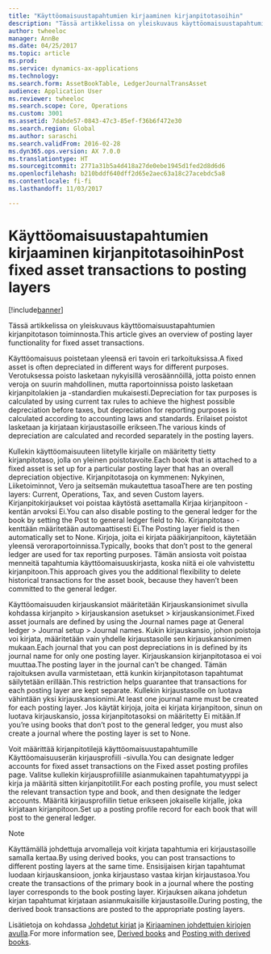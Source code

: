 ```yaml
---
title: "Käyttöomaisuustapahtumien kirjaaminen kirjanpitotasoihin"
description: "Tässä artikkelissa on yleiskuvaus käyttöomaisuustapahtumien kirjanpitotason toiminnosta."
author: twheeloc
manager: AnnBe
ms.date: 04/25/2017
ms.topic: article
ms.prod: 
ms.service: dynamics-ax-applications
ms.technology: 
ms.search.form: AssetBookTable, LedgerJournalTransAsset
audience: Application User
ms.reviewer: twheeloc
ms.search.scope: Core, Operations
ms.custom: 3001
ms.assetid: 7dabde57-0843-47c3-85ef-f36b6f472e30
ms.search.region: Global
ms.author: saraschi
ms.search.validFrom: 2016-02-28
ms.dyn365.ops.version: AX 7.0.0
ms.translationtype: HT
ms.sourcegitcommit: 2771a31b5a4d418a27de0ebe1945d1fed2d8d6d6
ms.openlocfilehash: b210bddf640dff2d65e2aec63a18c27acebdc5a8
ms.contentlocale: fi-fi
ms.lasthandoff: 11/03/2017

---
```


# <a name="post-fixed-asset-transactions-to-posting-layers"></a><span data-ttu-id="31893-103">Käyttöomaisuustapahtumien kirjaaminen kirjanpitotasoihin</span><span class="sxs-lookup"><span data-stu-id="31893-103">Post fixed asset transactions to posting layers</span></span>

[!include[banner](../includes/banner.md)]


<span data-ttu-id="31893-104">Tässä artikkelissa on yleiskuvaus käyttöomaisuustapahtumien kirjanpitotason toiminnosta.</span><span class="sxs-lookup"><span data-stu-id="31893-104">This article gives an overview of posting layer functionality for fixed asset transactions.</span></span>

<span data-ttu-id="31893-105">Käyttöomaisuus poistetaan yleensä eri tavoin eri tarkoituksissa.</span><span class="sxs-lookup"><span data-stu-id="31893-105">A fixed asset is often depreciated in different ways for different purposes.</span></span> <span data-ttu-id="31893-106">Verotuksessa poisto lasketaan nykyisillä verosäännöillä, jotta poisto ennen veroja on suurin mahdollinen, mutta raportoinnissa poisto lasketaan kirjanpitolakien ja -standardien mukaisesti.</span><span class="sxs-lookup"><span data-stu-id="31893-106">Depreciation for tax purposes is calculated by using current tax rules to achieve the highest possible depreciation before taxes, but depreciation for reporting purposes is calculated according to accounting laws and standards.</span></span> <span data-ttu-id="31893-107">Erilaiset poistot lasketaan ja kirjataan kirjaustasoille erikseen.</span><span class="sxs-lookup"><span data-stu-id="31893-107">The various kinds of depreciation are calculated and recorded separately in the posting layers.</span></span>

<span data-ttu-id="31893-108">Kullekin käyttöomaisuuteen liitetylle kirjalle on määritetty tietty kirjanpitotaso, jolla on yleinen poistotavoite.</span><span class="sxs-lookup"><span data-stu-id="31893-108">Each book that is attached to a fixed asset is set up for a particular posting layer that has an overall depreciation objective.</span></span> <span data-ttu-id="31893-109">Kirjanpitotasoja on kymmenen: Nykyinen, Liiketoiminnot, Vero ja seitsemän mukautettua tasoa</span><span class="sxs-lookup"><span data-stu-id="31893-109">There are ten posting layers: Current, Operations, Tax, and seven Custom layers.</span></span> <span data-ttu-id="31893-110">Kirjanpitokirjaukset voi poistaa käytöstä asettamalla Kirjaa kirjanpitoon -kentän arvoksi Ei.</span><span class="sxs-lookup"><span data-stu-id="31893-110">You can also disable posting to the general ledger for the book by setting the Post to general ledger field to No.</span></span> <span data-ttu-id="31893-111">Kirjanpitotaso -kenttään määritetään automaattisesti Ei.</span><span class="sxs-lookup"><span data-stu-id="31893-111">The Posting layer field is then automatically set to None.</span></span> <span data-ttu-id="31893-112">Kirjoja, joita ei kirjata pääkirjanpitoon, käytetään yleensä veroraportoinnissa.</span><span class="sxs-lookup"><span data-stu-id="31893-112">Typically, books that don’t post to the general ledger are used for tax reporting purposes.</span></span> <span data-ttu-id="31893-113">Tämän ansiosta voit poistaa menneitä tapahtumia käyttöomaisuuskirjasta, koska niitä ei ole vahvistettu kirjanpitoon.</span><span class="sxs-lookup"><span data-stu-id="31893-113">This approach gives you the additional flexibility to delete historical transactions for the asset book, because they haven’t been committed to the general ledger.</span></span>

<span data-ttu-id="31893-114">Käyttöomaisuuden kirjauskansiot määritetään Kirjauskansionimet sivulla kohdassa kirjanpito > kirjauskansion asetukset > kirjauskansionimet.</span><span class="sxs-lookup"><span data-stu-id="31893-114">Fixed asset journals are defined by using the Journal names page at General ledger > Journal setup > Journal names.</span></span> <span data-ttu-id="31893-115">Kukin kirjauskansio, johon poistoja voi kirjata, määritetään vain yhdelle kirjaustasolle sen kirjauskansionimen mukaan.</span><span class="sxs-lookup"><span data-stu-id="31893-115">Each journal that you can post depreciations in is defined by its journal name for only one posting layer.</span></span> <span data-ttu-id="31893-116">Kirjauskansion kirjanpitotasoa ei voi muuttaa.</span><span class="sxs-lookup"><span data-stu-id="31893-116">The posting layer in the journal can’t be changed.</span></span> <span data-ttu-id="31893-117">Tämän rajoituksen avulla varmistetaan, että kunkin kirjanpitotason tapahtumat säilytetään erillään.</span><span class="sxs-lookup"><span data-stu-id="31893-117">This restriction helps guarantee that transactions for each posting layer are kept separate.</span></span> <span data-ttu-id="31893-118">Kullekin kirjaustasolle on luotava vähintään yksi kirjauskansionimi.</span><span class="sxs-lookup"><span data-stu-id="31893-118">At least one journal name must be created for each posting layer.</span></span> <span data-ttu-id="31893-119">Jos käytät kirjoja, joita ei kirjata kirjanpitoon, sinun on luotava kirjauskansio, jossa kirjanpitotasoksi on määritetty Ei mitään.</span><span class="sxs-lookup"><span data-stu-id="31893-119">If you’re using books that don’t post to the general ledger, you must also create a journal where the posting layer is set to None.</span></span>

<span data-ttu-id="31893-120">Voit määrittää kirjanpitotilejä käyttöomaisuustapahtumille Käyttöomaisuuserän kirjausprofiili -sivulla.</span><span class="sxs-lookup"><span data-stu-id="31893-120">You can designate ledger accounts for fixed asset transactions on the Fixed asset posting profiles page.</span></span> <span data-ttu-id="31893-121">Valitse kullekin kirjausprofiilille asianmukainen tapahtumatyyppi ja kirja ja määritä sitten kirjanpitotilit.</span><span class="sxs-lookup"><span data-stu-id="31893-121">For each posting profile, you must select the relevant transaction type and book, and then designate the ledger accounts.</span></span> <span data-ttu-id="31893-122">Määritä kirjausprofiilin tietue erikseen jokaiselle kirjalle, joka kirjataan kirjanpitoon.</span><span class="sxs-lookup"><span data-stu-id="31893-122">Set up a posting profile record for each book that will post to the general ledger.</span></span>

> [!NOTE] 
> <span data-ttu-id="31893-123">Käyttämällä johdettuja arvomalleja voit kirjata tapahtumia eri kirjaustasoille samalla kertaa.</span><span class="sxs-lookup"><span data-stu-id="31893-123">By using derived books, you can post transactions to different posting layers at the same time.</span></span> <span data-ttu-id="31893-124">Ensisijaisen kirjan tapahtumat luodaan kirjauskansioon, jonka kirjaustaso vastaa kirjan kirjaustasoa.</span><span class="sxs-lookup"><span data-stu-id="31893-124">You create the transactions of the primary book in a journal where the posting layer corresponds to the book posting layer.</span></span> <span data-ttu-id="31893-125">Kirjauksen aikana johdetun kirjan tapahtumat kirjataan asianmukaisille kirjaustasoille.</span><span class="sxs-lookup"><span data-stu-id="31893-125">During posting, the derived book transactions are posted to the appropriate posting layers.</span></span>

<span data-ttu-id="31893-126">Lisätietoja on kohdassa [Johdetut kirjat](derived-books.md) ja [Kirjaaminen johdettujen kirjojen avulla](post-derived-value-models.md).</span><span class="sxs-lookup"><span data-stu-id="31893-126">For more information see, [Derived books](derived-books.md) and [Posting with derived books](post-derived-value-models.md).</span></span>




